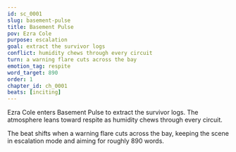 ```yaml
---
id: sc_0001
slug: basement-pulse
title: Basement Pulse
pov: Ezra Cole
purpose: escalation
goal: extract the survivor logs
conflict: humidity chews through every circuit
turn: a warning flare cuts across the bay
emotion_tag: respite
word_target: 890
order: 1
chapter_id: ch_0001
beats: [inciting]
---
```

Ezra Cole enters Basement Pulse to extract the survivor logs. The atmosphere leans toward respite as humidity chews through every circuit.

The beat shifts when a warning flare cuts across the bay, keeping the scene in escalation mode and aiming for roughly 890 words.
